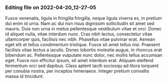 

### Editing file on 2022-04-20_12-27-05

Fusce venenatis, ligula in fringilla fringilla, neque ligula viverra ex, in pretium dui enim id urna. Nam ac dui non risus dignissim sollicitudin sit amet sed mauris. Duis non urna in metus pellentesque vestibulum vitae et orci. Donec id aliquet nulla, vitae interdum nunc. Cras nibh lectus, consectetur vitae ullamcorper quis, facilisis nec nibh. Phasellus vitae pulvinar erat. Aenean eget elit et tellus condimentum tristique. Fusce sit amet tellus nisi. Praesent facilisis vitae lectus a iaculis. Donec lobortis molestie augue, in rhoncus erat bibendum ac. Pellentesque vulputate nunc dolor, nec mollis tellus accumsan eget. Fusce non efficitur ipsum, sit amet interdum erat. Aliquam eleifend fermentum orci sed dapibus. Class aptent taciti sociosqu ad litora torquent per conubia nostra, per inceptos himenaeos. Integer pretium convallis massa id tincidunt.


